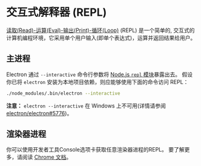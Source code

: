 # 交互式解释器 (REPL)

[读取(Read)-运算(Eval)-输出(Print)-循环(Loop)](https://en.wikipedia.org/wiki/Read%E2%80%93eval%E2%80%93print_loop) (REPL) 是一个简单的, 交互式的计算机编程环境，它采用单个用户输入(即单个表达式)，运算并返回结果给用户。

## 主进程

Electron 通过 `--interactive` 命令行参数将 [Node.js `repl` 模块](https://nodejs.org/dist/latest/docs/api/repl.html)暴露出去。 假设你已将 `electron` 安装为本地项目依赖，则应能够使用下面的命令访问 REPL：

  ```sh
  ./node_modules/.bin/electron --interactive
  ```

**注意：** `electron --interactive` 在 Windows 上不可用(详情请参阅[electron/electron#5776](https://github.com/electron/electron/pull/5776))。

## 渲染器进程

你可以使用开发者工具Console选项卡获取任意渲染器进程的REPL。 要了解更多，请阅读 [Chrome 文档](https://developer.chrome.com/docs/devtools/console/)。
